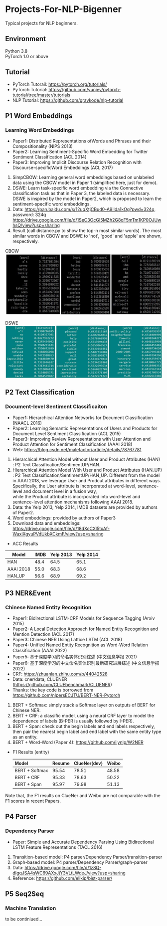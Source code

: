 # Projects-For-NLP-Bigenner

Typical projects for NLP beginners.

## Environment
Python 3.8 \
PyTorch 1.0 or above

## Tutorial

- PyTorch Tutorail: https://pytorch.org/tutorials/
- PyTorch Tutorial: https://github.com/yunjey/pytorch-tutorial/tree/master/tutorials
- NLP Tutorial: https://github.com/graykode/nlp-tutorial


## P1 Word Embeddings
### Learning Word Embeddings    
   
   - Paper1: Distributed Representations ofWords and Phrases and their Compositionality (NIPS 2013) 
   - Paper2: Learning Sentiment-Specific Word Embedding for Twitter Sentiment Classification (ACL 2014)
   - Paper3: Improving Implicit Discourse Relation Recognition with Discourse-specificWord Embeddings (ACL 2017)
   1. SimpCBOW: Learning general word embeddings based on unlabeled data using the CBOW model in Paper 1 (simplified here, just for demo). 
   2. DSWE: Learn task-specific word embedding via the Connective classification task as that in Paper 3, the labeled data is necessary. 
            DSWE is inspired by the model in Paper2, which is proposed to learn the sentiment-specific word embeddings.
   3. Data: https://pan.baidu.com/s/12uqXtjCBud0-A9Ilda1kOg?pwd=324q, password: 324q
            https://drive.google.com/file/d/1SeC3OcGI5MZh2G8oF5mTm1KP0OJUwhsQ/view?usp=sharing
   4. Result (call distance.py to show the top-n most similar words). The most similar words in CBOW and DSWE to 'not', 'good' and 'apple' are shown, respectively.
   
   
   <!--- ![DSWE](pic/test.jpg) -->
   CBOW
   ![DSWE](pic/cbow.jpg)
   
   DSWE
   ![DSWE](pic/dswe1.jpg)



## P2 Text Classification
### Document-level Sentiment Classificaiton 
   
   - Paper1: Hierarchical Attention Networks for Document Classification (NAACL 2016) 
   - Paper2: Learning Semantic Representations of Users and Products for Document Level Sentiment Classification (ACL 2015)
   - Paper3: Improving Review Representations with User Attention and Product Attention for Sentiment Classification (AAAI 2018)
   - Web: https://blog.csdn.net/malefactor/article/details/78767781 
   1. Hierarchical Attention Model without User and Product Attributes (HAN) : P2 Text Classification/SentimentUP/HAN. 
   2. Hierarchical Attention Model With User and Product Attributes (HAN_UP) : P2 Text Classification/SentimentUP/HAN_UP. 
                   Different from the model in AAAI 2018, we leverage User and Prodcut attributes in different ways.
                   Specifically, the User attribute is incorporated at word-level, sentence-level and document level in a fusion way,  
                   while the Product attribute is incorporated into word-level and sentence-level attention mechanisms following AAAI 2018.
   4. Data: the Yelp 2013, Yelp 2014, IMDB datasets are provided by authors of Paper2. 
   5. Word embeddings: provided by authors of Paper3
   6. Download data and embeddings: https://drive.google.com/file/d/18dXcCXl5txAf-WaxlXgyuPVdUkbXCkmF/view?usp=sharing
   
   - ACC Results
   
   Model       |    IMDB      |    Yelp 2013  | Yelp 2014
   ----------- |--------------|---------------|-----------  
   HAN         |    48.4      |    64.5       |   65.1
   AAAI 2018   |    55.0      |    68.3       |   68.6
   HAN_UP      |    56.6      |    68.9       |   69.2




## P3 NER&Event
### Chinese Named Entity Recognition
- Paper1: Bidirectional LSTM-CRF Models for Sequence Tagging (Arxiv 2015)
- Paper2: A Local Detection Approach for Named Entity Recognition and Mention Detection (ACL 2017)
- Paper3: Chinese NER Using Lattice LSTM (ACL 2018)
- Paper4: Unified Named Entity Recognition as Word-Word Relation Classiﬁcation (AAAI 2022)
- Paper5: 基于深度学习的命名实体识别综述 (中文信息学报 2021)
- Paper6: 基于深度学习的中文命名实体识别最新研究进展综述 (中文信息学报 2022)
- CRF: https://zhuanlan.zhihu.com/p/44042528
- Data: cner/data, CLUENER (https://github.com/CLUEbenchmark/CLUENER)
- Thanks: the key code is borrowed from https://github.com/nlpersECJTU/BERT-NER-Pytorch

1. BERT + Softmax: simply stack a Softmax layer on outputs of BERT for Chinese NER.
2. BERT + CRF: a classific model, using a neural CRF layer to model the dependence of labels (B-PER is usually followed by I-PER).
3. BERT + Span: check out the begin labels and end labels respectively, then pair the nearest begin label and end label with the same entity type as an entity.
4. BERT + Word-Word (Paper 4): https://github.com/ljynlp/W2NER

- F1 Results (entity)
   
   Model           |    Resume      |    ClueNer(dev)  |   Weibo
   --------------- |----------------|------------------|-----------  
   BERT + Softmax  |    95.54       |    78.51         |   48.58
   BERT + CRF      |    95.33       |    78.63         |   50.22
   BERT + Span     |    95.97       |    79.98         |   51.13

Note that, the F1 results on ClueNer and Weibo are not comparable with the F1 scores in recent Papers.

## P4 Parser
### Dependency Parser 
   
   - Paper: Simple and Accurate Dependency Parsing Using Bidirectional LSTM Feature Representations (TACL 2016) 
   1. Transition-based model: P4 parser/Dependency Parser/transition-parser 
   2. Graph-based model: P4 parser/Dependency Parser/graph-parser
   3. Data: https://drive.google.com/file/d/1z8Q-dIgqJSA4sWC69AXxJjY3VLtLWdeJ/view?usp=sharing
   4. Reference: https://github.com/elikip/bist-parser/


## P5 Seq2Seq
### Machine Translation 

to be continiued...



